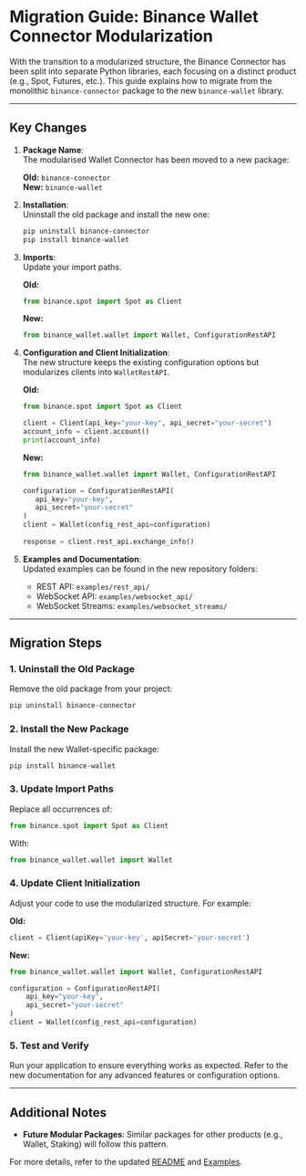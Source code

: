 # Migration Guide: Binance Wallet Connector Modularization

With the transition to a modularized structure, the Binance Connector has been split into separate Python libraries, each focusing on a distinct product (e.g., Spot, Futures, etc.). This guide explains how to migrate from the monolithic `binance-connector` package to the new `binance-wallet` library.

---

## Key Changes

1. **Package Name**:  
   The modularised Wallet Connector has been moved to a new package:

   **Old:** `binance-connector`  
   **New:** `binance-wallet`

2. **Installation**:  
   Uninstall the old package and install the new one:

   ```bash
   pip uninstall binance-connector
   pip install binance-wallet
   ```

3. **Imports**:  
   Update your import paths.  

   **Old:**

   ```python
   from binance.spot import Spot as Client
   ```

   **New:**

   ```python
   from binance_wallet.wallet import Wallet, ConfigurationRestAPI
   ```

4. **Configuration and Client Initialization**:  
   The new structure keeps the existing configuration options but modularizes clients into `WalletRestAPI`.  

   **Old:**

   ```python
   from binance.spot import Spot as Client

   client = Client(api_key="your-key", api_secret="your-secret")
   account_info = client.account()
   print(account_info)
   ```

   **New:**

   ```python
   from binance_wallet.wallet import Wallet, ConfigurationRestAPI

   configuration = ConfigurationRestAPI(
      api_key="your-key",
      api_secret="your-secret"
   )
   client = Wallet(config_rest_api=configuration)
      
   response = client.rest_api.exchange_info()
   ```

5. **Examples and Documentation**:  
   Updated examples can be found in the new repository folders:
   - REST API: `examples/rest_api/`
   - WebSocket API: `examples/websocket_api/`
   - WebSocket Streams: `examples/websocket_streams/`

---

## Migration Steps

### 1. Uninstall the Old Package

Remove the old package from your project:

```bash
pip uninstall binance-connector
```

### 2. Install the New Package

Install the new Wallet-specific package:

```bash
pip install binance-wallet
```

### 3. Update Import Paths

Replace all occurrences of:

```python
from binance.spot import Spot as Client
```

With:

```python
from binance_wallet.wallet import Wallet
```

### 4. Update Client Initialization

Adjust your code to use the modularized structure. For example:

**Old:**

```python
client = Client(apiKey='your-key', apiSecret='your-secret')
```

**New:**

```python
from binance_wallet.wallet import Wallet, ConfigurationRestAPI

configuration = ConfigurationRestAPI(
    api_key="your-key",
    api_secret="your-secret"
)
client = Wallet(config_rest_api=configuration)
```

### 5. Test and Verify

Run your application to ensure everything works as expected. Refer to the new documentation for any advanced features or configuration options.

---

## Additional Notes

- **Future Modular Packages**: Similar packages for other products (e.g., Wallet, Staking) will follow this pattern.

For more details, refer to the updated [README](../README.md) and [Examples](../examples/).
